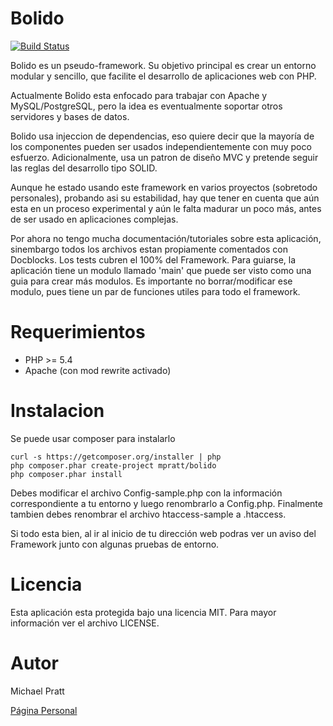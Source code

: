 Bolido
======

[![Build Status](https://secure.travis-ci.org/mpratt/Bolido.png)](http://travis-ci.org/mpratt/Bolido)

Bolido es un pseudo-framework. Su objetivo principal es crear un entorno modular y sencillo, que facilite el
desarrollo de aplicaciones web con PHP.

Actualmente Bolido esta enfocado para trabajar con Apache y MySQL/PostgreSQL, pero la idea es eventualmente soportar
otros servidores y bases de datos.

Bolido usa injeccion de dependencias, eso quiere decir que la mayoría de los componentes pueden ser usados independientemente
con muy poco esfuerzo. Adicionalmente, usa un patron de diseño MVC y pretende seguir las reglas del desarrollo tipo SOLID.

Aunque he estado usando este framework en varios proyectos (sobretodo personales), probando asi su estabilidad,
hay que tener en cuenta que aún esta en un proceso experimental y aún le falta madurar un poco más, antes de ser
usado en aplicaciones complejas.

Por ahora no tengo mucha documentación/tutoriales sobre esta aplicación, sinembargo todos los archivos estan propiamente
comentados con Docblocks. Los tests cubren el 100% del Framework. Para guiarse, la aplicación tiene un modulo llamado 'main'
que puede ser visto como una guia para crear más modulos. Es importante no borrar/modificar ese modulo, pues tiene un par de funciones
utiles para todo el framework.

Requerimientos
==============

 - PHP >= 5.4
 - Apache (con mod rewrite activado)

Instalacion
===========

Se puede usar composer para instalarlo

    curl -s https://getcomposer.org/installer | php
    php composer.phar create-project mpratt/bolido
    php composer.phar install

Debes modificar el archivo Config-sample.php con la información correspondiente a tu entorno y luego
renombrarlo a Config.php. Finalmente tambien debes renombrar el archivo htaccess-sample a .htaccess.

Si todo esta bien, al ir al inicio de tu dirección web podras ver un aviso del Framework junto con algunas
pruebas de entorno.

Licencia
========

Esta aplicación esta protegida bajo una licencia MIT.
Para mayor información ver el archivo LICENSE.

Autor
=====

Michael Pratt

[Página Personal](http://www.michael-pratt.com)
